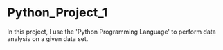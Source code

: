 # Python_Project_1
In this project, I use the 'Python Programming Language' to perform data analysis on a given data set.
